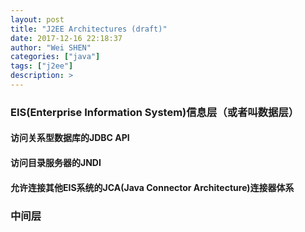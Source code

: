 ```yaml
---
layout: post
title: "J2EE Architectures (draft)"
date: 2017-12-16 22:18:37
author: "Wei SHEN"
categories: ["java"]
tags: ["j2ee"]
description: >
---
```


### EIS(Enterprise Information System)信息层（或者叫数据层）

#### 访问关系型数据库的JDBC API

#### 访问目录服务器的JNDI

#### 允许连接其他EIS系统的JCA(Java Connector Architecture)连接器体系

### 中间层
